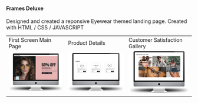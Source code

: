 


#### Frames Deluxe
Designed and created a reponsive Eyewear themed landing page.
Created with HTML / CSS / JAVASCRIPT


<table>
  <tr>
    <td>First Screen Main Page</td>
     <td>Product Details</td>
     <td>Customer Satisfaction Gallery</td>
  </tr>
  <tr>
    <td><img src="css/img/frame-mainpage.png" width=270 ></td>
    <td><img src="css/img/frame-product.png" width=270 ></td>
    <td><img src="css/img/frame-gallery.png" width=270 ></td>
  </tr>
 </table>